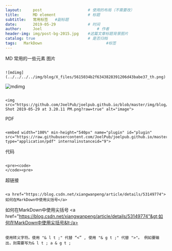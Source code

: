 ```yaml
---
layout:     post   				    # 使用的布局（不需要改）
title:      MD element 				# 标题 
subtitle:   常用标签   #副标题
date:       2019-05-29 				# 时间
author:     Joel 						# 作者
header-img: img/post-bg-2015.jpg 	#这篇文章标题背景图片
catalog: true 						# 是否归档
tags:	MarkDown							#标签
---
```

MD 常用的一些元素
图片
<pre><code>
![mdimg](../../../../img/blog/X_files/5615034b2f6343828391206d43babe37_th.png)
</code></pre>
![mdimg](../../../../img/blog/X_files/5615034b2f6343828391206d43babe37_th.png)
<pre><code>
&lt;img src="https://github.com/JoelPub/joelpub.github.io/blob/master/img/blog/Screen Shot 2019-05-29 at 3.20.11 PM.png?raw=true" alt="image"&gt;
</code></pre>
PDF
<pre><code>
&lt;embed width="100%" min-height="540px" name="plugin" id="plugin" src="https://raw.githubusercontent.com/JoelPub/joelpub.github.io/master/img/blog/2.pdf" type="application/pdf" internalinstanceid="9"&gt;
</code></pre>
代码
<pre><code>
&lt;pre&gt;&lt;code&gt;
&lt;/code&gt;&lt;pre&gt;
</code></pre>
超链接
<pre><code>
&lt;a href="https://blog.csdn.net/xiangwanpeng/article/details/53149774"&gt;如何在MarkDown中使用尖括号&lt;/a&gt;
</code></pre>
如何在MarkDown中使用尖括号
<a href="https://blog.csdn.net/xiangwanpeng/article/details/53149774"&gt;如何在MarkDown中使用尖括号&lt;/a>
<pre><code>
使用转义字符。使用 "& l t ;" 代替 “<” , 使用 "& g t ;" 代替 ">"。 例如要输出<a>，则需要写为& l t ; a & g t ; 
</code></pre>
